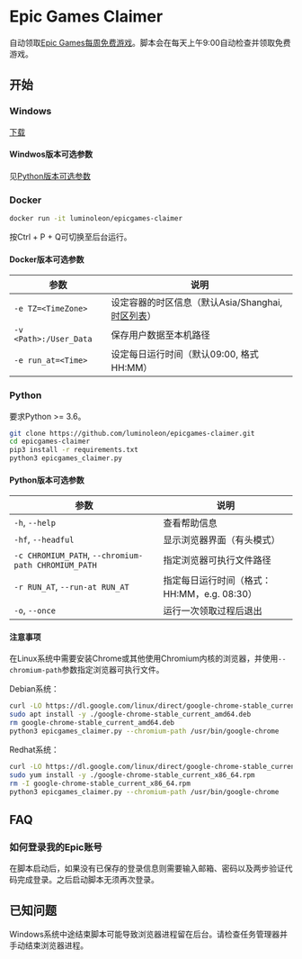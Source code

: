 # Epic Games Claimer

自动领取[Epic Games每周免费游戏](https://www.epicgames.com/store/free-games)。脚本会在每天上午9:00自动检查并领取免费游戏。

## 开始

### Windows

[下载](https://github.com/luminoleon/epicgames-claimer/releases)

#### Windwos版本可选参数

见[Python版本可选参数](#Python版本可选参数)

### Docker

``` bash
docker run -it luminoleon/epicgames-claimer
```

按Ctrl + P + Q可切换至后台运行。

#### Docker版本可选参数

| 参数                    | 说明                                 |
|----------------------- | ------------------------------------ |
| `-e TZ=<TimeZone>`     | 设定容器的时区信息（默认Asia/Shanghai, [时区列表](https://en.wikipedia.org/wiki/List_of_tz_database_time_zones#List)） |
| `-v <Path>:/User_Data` | 保存用户数据至本机路径                  |
| `-e run_at=<Time>`     | 设定每日运行时间（默认09:00, 格式HH:MM） |

### Python

要求Python >= 3.6。

``` bash
git clone https://github.com/luminoleon/epicgames-claimer.git
cd epicgames-claimer
pip3 install -r requirements.txt
python3 epicgames_claimer.py
```

#### Python版本可选参数

| 参数                                                 | 说明                                    |
|---------------------------------------------------- | --------------------------------------- |
| `-h`, `--help`                                      | 查看帮助信息                              |
| `-hf`, `--headful`                                  | 显示浏览器界面（有头模式）                  |
| `-c CHROMIUM_PATH`, `--chromium-path CHROMIUM_PATH` | 指定浏览器可执行文件路径                   |
| `-r RUN_AT`, `--run-at RUN_AT`                      | 指定每日运行时间（格式：HH:MM，e.g. 08:30） |
| `-o`, `--once`                                      | 运行一次领取过程后退出                     |

#### 注意事项

在Linux系统中需要安装Chrome或其他使用Chromium内核的浏览器，并使用`--chromium-path`参数指定浏览器可执行文件。

Debian系统：

``` bash
curl -LO https://dl.google.com/linux/direct/google-chrome-stable_current_amd64.deb
sudo apt install -y ./google-chrome-stable_current_amd64.deb
rm google-chrome-stable_current_amd64.deb
python3 epicgames_claimer.py --chromium-path /usr/bin/google-chrome
```

Redhat系统：

``` bash
curl -LO https://dl.google.com/linux/direct/google-chrome-stable_current_x86_64.rpm
sudo yum install -y ./google-chrome-stable_current_x86_64.rpm
rm -I google-chrome-stable_current_x86_64.rpm
python3 epicgames_claimer.py --chromium-path /usr/bin/google-chrome
```

## FAQ

### 如何登录我的Epic账号

在脚本启动后，如果没有已保存的登录信息则需要输入邮箱、密码以及两步验证代码完成登录。之后启动脚本无须再次登录。

## 已知问题

Windows系统中途结束脚本可能导致浏览器进程留在后台。请检查任务管理器并手动结束浏览器进程。
